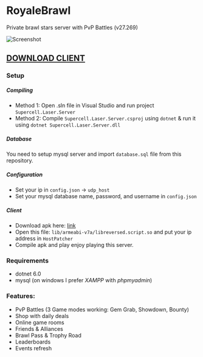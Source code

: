 # RoyaleBrawl
Private brawl stars server with PvP Battles (v27.269)

![Screenshot](https://github.com/xeondev1337/RoyaleBrawl/blob/main/screenshots/ingame.jpg)

## [DOWNLOAD CLIENT](https://drive.google.com/file/d/1DAZRiVBqTwVrE9IivYz0DOroFcg3YFoq/view?usp=sharing)

### Setup
##### Compiling
- Method 1: Open .sln file in Visual Studio and run project `Supercell.Laser.Server`
- Method 2: Compile `Supercell.Laser.Server.csproj` using `dotnet` & run it using `dotnet Supercell.Laser.Server.dll`
##### Database
You need to setup mysql server and import `database.sql` file from this repository.
##### Configuration
- Set your ip in `config.json` -> `udp_host`
- Set your mysql database name, password, and username in `config.json`
##### Client
- Download apk here: [link](https://drive.google.com/file/d/1DAZRiVBqTwVrE9IivYz0DOroFcg3YFoq/view?usp=sharing)
- Open this file: `lib/armeabi-v7a/libreversed.script.so` and put your ip address in `HostPatcher`
- Compile apk and play enjoy playing this server.

### Requirements
- dotnet 6.0
- mysql (on windows I prefer *XAMPP* with *phpmyadmin*)

### Features:
- PvP Battles (3 Game modes working: Gem Grab, Showdown, Bounty)
- Shop with daily deals
- Online game rooms
- Friends & Alliances
- Brawl Pass & Trophy Road
- Leaderboards
- Events refresh
